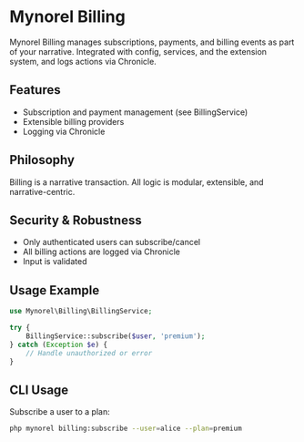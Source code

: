 # Mynorel Billing

Mynorel Billing manages subscriptions, payments, and billing events as part of your narrative. Integrated with config, services, and the extension system, and logs actions via Chronicle.

## Features
- Subscription and payment management (see BillingService)
- Extensible billing providers
- Logging via Chronicle

## Philosophy
Billing is a narrative transaction. All logic is modular, extensible, and narrative-centric.

## Security & Robustness
- Only authenticated users can subscribe/cancel
- All billing actions are logged via Chronicle
- Input is validated

## Usage Example
```php
use Mynorel\Billing\BillingService;

try {
	BillingService::subscribe($user, 'premium');
} catch (Exception $e) {
	// Handle unauthorized or error
}
```

## CLI Usage

Subscribe a user to a plan:

```bash
php mynorel billing:subscribe --user=alice --plan=premium
```
